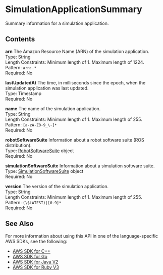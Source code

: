 # SimulationApplicationSummary<a name="API_SimulationApplicationSummary"></a>

Summary information for a simulation application\.

## Contents<a name="API_SimulationApplicationSummary_Contents"></a>

 **arn**   <a name="robomaker-Type-SimulationApplicationSummary-arn"></a>
The Amazon Resource Name \(ARN\) of the simulation application\.  
Type: String  
Length Constraints: Minimum length of 1\. Maximum length of 1224\.  
Pattern: `arn:.*`   
Required: No

 **lastUpdatedAt**   <a name="robomaker-Type-SimulationApplicationSummary-lastUpdatedAt"></a>
The time, in milliseconds since the epoch, when the simulation application was last updated\.  
Type: Timestamp  
Required: No

 **name**   <a name="robomaker-Type-SimulationApplicationSummary-name"></a>
The name of the simulation application\.  
Type: String  
Length Constraints: Minimum length of 1\. Maximum length of 255\.  
Pattern: `[a-zA-Z0-9_\-]*`   
Required: No

 **robotSoftwareSuite**   <a name="robomaker-Type-SimulationApplicationSummary-robotSoftwareSuite"></a>
Information about a robot software suite \(ROS distribution\)\.  
Type: [RobotSoftwareSuite](API_RobotSoftwareSuite.md) object  
Required: No

 **simulationSoftwareSuite**   <a name="robomaker-Type-SimulationApplicationSummary-simulationSoftwareSuite"></a>
Information about a simulation software suite\.  
Type: [SimulationSoftwareSuite](API_SimulationSoftwareSuite.md) object  
Required: No

 **version**   <a name="robomaker-Type-SimulationApplicationSummary-version"></a>
The version of the simulation application\.  
Type: String  
Length Constraints: Minimum length of 1\. Maximum length of 255\.  
Pattern: `(\$LATEST)|[0-9]*`   
Required: No

## See Also<a name="API_SimulationApplicationSummary_SeeAlso"></a>

For more information about using this API in one of the language\-specific AWS SDKs, see the following:
+  [AWS SDK for C\+\+](https://docs.aws.amazon.com/goto/SdkForCpp/robomaker-2018-06-29/SimulationApplicationSummary) 
+  [AWS SDK for Go](https://docs.aws.amazon.com/goto/SdkForGoV1/robomaker-2018-06-29/SimulationApplicationSummary) 
+  [AWS SDK for Java V2](https://docs.aws.amazon.com/goto/SdkForJavaV2/robomaker-2018-06-29/SimulationApplicationSummary) 
+  [AWS SDK for Ruby V3](https://docs.aws.amazon.com/goto/SdkForRubyV3/robomaker-2018-06-29/SimulationApplicationSummary) 